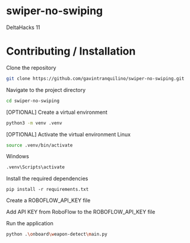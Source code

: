 # swiper-no-swiping
DeltaHacks 11

# Contributing / Installation

Clone the repository
```bash
git clone https://github.com/gavintranquilino/swiper-no-swiping.git
```

Navigate to the project directory
```bash
cd swiper-no-swiping
```

[OPTIONAL] Create a virtual environment
```bash
python3 -m venv .venv
```

[OPTIONAL] Activate the virtual environment
Linux
```bash
source .venv/bin/activate
```

Windows
```bash
.venv\Scripts\activate
```

Install the required dependencies
```
pip install -r requirements.txt
```

Create a ROBOFLOW_API_KEY file

Add API KEY from RoboFlow to the ROBOFLOW_API_KEY file

Run the application
```bash
python .\onboard\weapon-detect\main.py
```